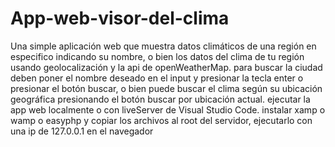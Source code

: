 # App-web-visor-del-clima
Una simple aplicación web que muestra datos climáticos de  una región en especifico indicando su nombre, o bien los datos del clima de tu región usando geolocalización y la api de openWeatherMap.
para buscar la ciudad deben poner el nombre deseado en el input y presionar la tecla enter o presionar el botón buscar, o bien puede buscar el clima según su ubicación geográfica presionando el botón buscar por ubicación actual.
ejecutar la app web localmente o con liveServer de Visual Studio Code.
instalar xamp o wamp o easyphp y copiar los archivos al root del servidor, ejecutarlo con una ip de 127.0.0.1 en el navegador
